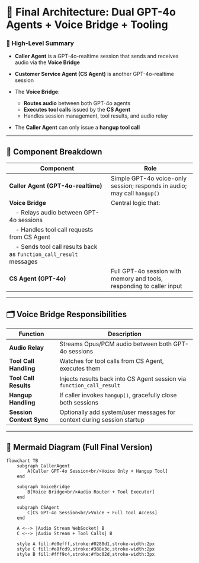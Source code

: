 # 🧠 Final Architecture: Dual GPT-4o Agents + Voice Bridge + Tooling

### 🔷 **High-Level Summary**

* **Caller Agent** is a GPT-4o-realtime session that sends and receives audio via the **Voice Bridge**
* **Customer Service Agent (CS Agent)** is another GPT-4o-realtime session
* The **Voice Bridge**:

  * **Routes audio** between both GPT-4o agents
  * **Executes tool calls** issued by the **CS Agent**
  * Handles session management, tool results, and audio relay
* The **Caller Agent** can only issue a **hangup tool call**

---

## 🧭 Component Breakdown

| Component                                                             | Role                                                                     |
| --------------------------------------------------------------------- | ------------------------------------------------------------------------ |
| **Caller Agent (GPT-4o-realtime)**                                             | Simple GPT-4o voice-only session; responds in audio; may call `hangup()` |
| **Voice Bridge**                                                      | Central logic that:                                                      |
|     - Relays audio between GPT-4o sessions                            |                                                                          |
|     - Handles tool call requests from CS Agent                        |                                                                          |
|     - Sends tool call results back as `function_call_result` messages |                                                                          |
| **CS Agent (GPT-4o)**                                                 | Full GPT-4o session with memory and tools, responding to caller input    |

---

## 🗂️ Voice Bridge Responsibilities

| Function                 | Description                                                            |
| ------------------------ | ---------------------------------------------------------------------- |
| **Audio Relay**          | Streams Opus/PCM audio between both GPT-4o sessions                    |
| **Tool Call Handling**   | Watches for tool calls from CS Agent, executes them                    |
| **Tool Call Results**    | Injects results back into CS Agent session via `function_call_result`  |
| **Hangup Handling**      | If caller invokes `hangup()`, gracefully close both sessions           |
| **Session Context Sync** | Optionally add system/user messages for context during session startup |

---

## 🧩 Mermaid Diagram (Full Final Version)

```mermaid
flowchart TB
    subgraph CallerAgent
        A[Caller GPT-4o Session<br/>Voice Only + Hangup Tool]
    end

    subgraph VoiceBridge
        B[Voice Bridge<br/>Audio Router + Tool Executor]
    end

    subgraph CSAgent
        C[CS GPT-4o Session<br/>Voice + Full Tool Access]
    end

    A <--> |Audio Stream WebSocket| B
    C <--> |Audio Stream + Tool Calls| B

    style A fill:#d0efff,stroke:#0288d1,stroke-width:2px
    style C fill:#e8fcd9,stroke:#388e3c,stroke-width:2px
    style B fill:#fff9c4,stroke:#fbc02d,stroke-width:3px
```